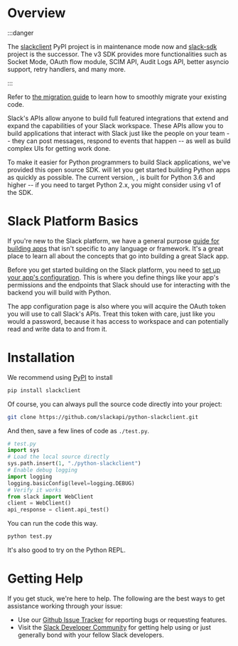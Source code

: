 # Overview

:::danger

The [slackclient](https://pypi.org/project/slackclient/) PyPI project is
in maintenance mode now and
[slack-sdk](https://pypi.org/project/slack-sdk/) project is the
successor. The v3 SDK provides more functionalities such as Socket Mode,
OAuth flow module, SCIM API, Audit Logs API, better asyncio support,
retry handlers, and many more.

:::

Refer to [the migration
guide](https://slack.dev/python-slack-sdk/v3-migration/index.html#from-slackclient-2-x)
to learn how to smoothly migrate your existing code.

Slack\'s APIs allow anyone to build full featured integrations that
extend and expand the capabilities of your Slack workspace. These APIs
allow you to build applications that interact with Slack just like the
people on your team \-- they can post messages, respond to events that
happen \-- as well as build complex UIs for getting work done.

To make it easier for Python programmers to build Slack applications,
we\'ve provided this open source SDK. will let you get started building
Python apps as quickly as possible. The current version, , is built for
Python 3.6 and higher \-- if you need to target Python 2.x, you might
consider using v1 of the SDK.

# Slack Platform Basics

If you\'re new to the Slack platform, we have a general purpose [guide
for building apps](https://api.slack.com/start) that isn\'t specific to
any language or framework. It\'s a great place to learn all about the
concepts that go into building a great Slack app.

Before you get started building on the Slack platform, you need to [set
up your app\'s configuration](https://api.slack.com/apps/new). This is
where you define things like your app\'s permissions and the endpoints
that Slack should use for interacting with the backend you will build
with Python.

The app configuration page is also where you will acquire the OAuth
token you will use to call Slack\'s APIs. Treat this token with care,
just like you would a password, because it has access to workspace and
can potentially read and write data to and from it.

# Installation

We recommend using [PyPI](https://pypi.python.org/pypi) to install

``` bash
pip install slackclient
```

Of course, you can always pull the source code directly into your
project:

``` bash
git clone https://github.com/slackapi/python-slackclient.git
```

And then, save a few lines of code as `./test.py`.

``` python
# test.py
import sys
# Load the local source directly
sys.path.insert(1, "./python-slackclient")
# Enable debug logging
import logging
logging.basicConfig(level=logging.DEBUG)
# Verify it works
from slack import WebClient
client = WebClient()
api_response = client.api_test()
```

You can run the code this way.

``` bash
python test.py
```

It\'s also good to try on the Python REPL.

# Getting Help

If you get stuck, we're here to help. The following are the best ways to
get assistance working through your issue:

-   Use our [Github Issue
    Tracker](https://github.com/slackapi/python-slackclient/issues) for
    reporting bugs or requesting features.
-   Visit the [Slack Developer Community](http://slackcommunity.com) for
    getting help using or just generally bond with your fellow Slack
    developers.
